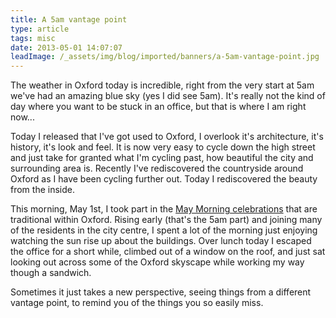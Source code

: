 ```yaml
---
title: A 5am vantage point
type: article
tags: misc
date: 2013-05-01 14:07:07
leadImage: /_assets/img/blog/imported/banners/a-5am-vantage-point.jpg
---
```

<p> The weather in Oxford today is incredible, right from the very start at 5am we&#39;ve had an amazing blue sky (yes I did see 5am). It&#39;s really not the kind of day where you want to be stuck in an office, but that is where I am right now...</p><p> Today I released that I&#39;ve got used to Oxford, I overlook it&#39;s architecture, it&#39;s history, it&#39;s look and feel. It is now very easy to cycle down the high street and just take for granted what I&#39;m cycling past, how beautiful the city and surrounding area is. Recently I&#39;ve rediscovered the countryside around Oxford as I have been cycling further out. Today I rediscovered the beauty from the inside.</p><p> This morning, May 1st, I took part in the <a href="http://en.wikipedia.org/wiki/May_Morning" target="_blank">May Morning celebrations</a> that are traditional within Oxford. Rising early (that&#39;s the 5am part) and joining many of the residents in the city centre, I spent a lot of the morning just enjoying watching the sun rise up about the buildings. Over lunch today I escaped the office for a short while, climbed out of a window on the roof, and just sat looking out across some of the Oxford skyscape while working my way though a sandwich.</p><p> Sometimes it just takes a new perspective, seeing things from a different vantage point, to remind you of the things you so easily miss.</p>
